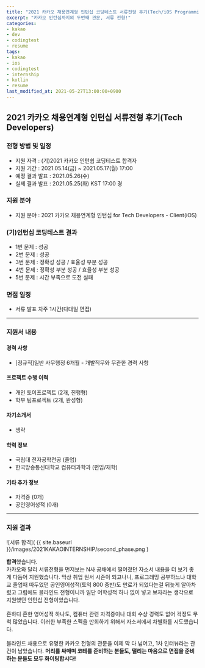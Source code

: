 ```yaml
---
title: "2021 카카오 채용연계형 인턴십 코딩테스트 서류전형 후기(Tech/iOS Programming 분야)"
excerpt: "카카오 인턴십까지의 두번째 관문, 서류 전형!"
categories:
- kakao
- dev
- codingtest
- resume
tags:
- kakao
- ios
- codingtest
- internship
- kotlin
- resume
last_modified_at: 2021-05-27T13:00:00+0900
---
```



## 2021 카카오 채용연계형 인턴십 서류전형 후기(Tech Developers)

### 전형 방법 및 일정

* 지원 자격 : (기)2021 카카오 인턴쉽 코딩테스트 합격자 
* 지원 기간 : 2021.05.14(금) ~ 2021.05.17(월) 17:00
* 예정 결과 발표 : 2021.05.26(수)
* 실제 결과 발표 : 2021.05.25(화) KST 17:00 경




### 지원 분야

* 지원 분야 : 2021 카카오 채용연계형 인턴십 for Tech Developers - Client(iOS)




### (기)인턴십 코딩테스트 결과

* 1번 문제 : 성공
* 2번 문제 : 성공
* 3번 문제 : 정확성 성공 / 효율성 부분 성공
* 4번 문제 : 정확성 부분 성공 / 효율성 부분 성공
* 5번 문제 : 시간 부족으로 도전 실패

### 면접 일정

* 서류 발표 차주 1시간(다대일 면접)






***

### 지원서 내용
#### 경력 사항

* \[정규직\]일반 사무행정 6개월 - 개발직무와 무관한 경력 사항

#### 프로젝트 수행 이력

* 개인 토이프로젝트 (2개, 진행형)
* 학부 팀프로젝트 (2개, 완성형)

#### 자기소개서

* 생략

#### 학력 정보

* 국립대 전자공학전공 (졸업)
* 한국방송통신대학교 컴퓨터과학과 (편입/재학)

#### 기타 추가 정보

* 자격증 (0개)
* 공인영어성적 (0개)


***


### 지원 결과
![서류 합격]( {{ site.baseurl }}/images/2021KAKAOINTERNSHIP/second_phase.png )

**합격**했습니다.<br/>
카카오와 달리 서류전형을 먼저보는 N사 공채에서 떨어졌던 자소서 내용을 더 보기 좋게 다듬어 지원했습니다.
막상 취업 원서 시즌이 되고나니, 프로그래밍 공부하느냐 대학교 졸업때 따두었던 공인영어성적(토익 800 중반)도 만료가 되었다는걸 뒤늦게 알아차렸고 그럼에도 블라인드 전형이니까 일단 어학성적 하나 없이 넣고 보자라는 생각으로 지원했던 인턴십 전형이었습니다.<br/>
<br/>
흔하디 흔한 영어성적 하나도, 컴퓨터 관련 자격증이나 대회 수상 경력도 없어 걱정도 무척 많았습니다. 이러한 부족한 스펙을 만회하기 위해서 자소서에서 차별화를 시도했습니다.<br/>
<br/>
블라인드 채용으로 유명한 카카오 전형의 관문을 이제 막 다 넘어고,
1차 인터뷰라는 관건이 남았습니다. **머리를 싸매며 코테를 준비하는 분들도, 떨리는 마음으로 면접을 준비하는 분들도 모두 화이팅합시다!**<br/><br/>